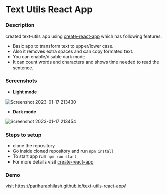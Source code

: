 # Text Utils React App

### Description 
created text-utils app using [create-react-app](https://create-react-app.dev/docs/getting-started/) which has following features:
* Basic app to transform text to upper/lower case. 
* Also it removes extra spaces and can copy formated text.
* You can enable/disable dark mode.
* It can count words and characters and shows time needed to read the sentence.

### Screenshots 

* **Light mode**

![Screenshot 2023-01-17 213430](https://user-images.githubusercontent.com/120083268/212950747-4fb6a05c-a903-4548-840b-ba2cf9631b39.png)

* **Dark mode**

![Screenshot 2023-01-17 213454](https://user-images.githubusercontent.com/120083268/212950800-011786c6-bdc7-4404-b23a-116621f86b1a.png)


### Steps to setup

* clone the repository 
* Go inside cloned repository and run `npm install`
* To start app run `npm run start` 
* For more details visit [create-react-app](https://create-react-app.dev/docs/getting-started/)

### Demo 

visit  https://pariharabhilash.github.io/text-utils-react-app/

